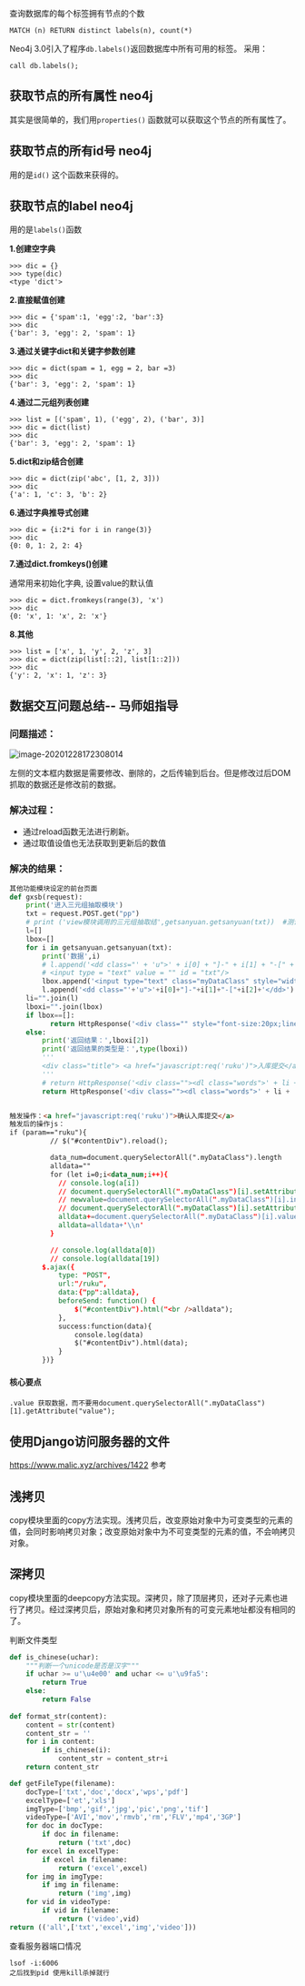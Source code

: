 查询数据库的每个标签拥有节点的个数

```CQL
MATCH (n) RETURN distinct labels(n), count(*)
```

Neo4j 3.0引入了程序`db.labels()`返回数据库中所有可用的标签。 采用：

```CQL
call db.labels();
```



## 获取节点的所有属性 neo4j

其实是很简单的，我们用`properties()` 函数就可以获取这个节点的所有属性了。

## 获取节点的所有id号 neo4j

用的是`id()` 这个函数来获得的。

## 获取节点的label neo4j

用的是`labels()`函数



**1.创建空字典**

```
>>> dic = {}
>>> type(dic)
<type 'dict'>
```

**2.直接赋值创建**

```
>>> dic = {'spam':1, 'egg':2, 'bar':3}
>>> dic
{'bar': 3, 'egg': 2, 'spam': 1}
```

**3.通过关键字dict和关键字参数创建**

```
>>> dic = dict(spam = 1, egg = 2, bar =3)
>>> dic
{'bar': 3, 'egg': 2, 'spam': 1}
```

**4.通过二元组列表创建**

```
>>> list = [('spam', 1), ('egg', 2), ('bar', 3)]
>>> dic = dict(list)
>>> dic
{'bar': 3, 'egg': 2, 'spam': 1}
```

**5.dict和zip结合创建**

```
>>> dic = dict(zip('abc', [1, 2, 3]))
>>> dic
{'a': 1, 'c': 3, 'b': 2}
```

**6.通过字典推导式创建**

```
>>> dic = {i:2*i for i in range(3)}
>>> dic
{0: 0, 1: 2, 2: 4}
```

**7.通过dict.fromkeys()创建**

通常用来初始化字典, 设置value的默认值

```
>>> dic = dict.fromkeys(range(3), 'x')
>>> dic
{0: 'x', 1: 'x', 2: 'x'}
```

**8.其他**

```
>>> list = ['x', 1, 'y', 2, 'z', 3]
>>> dic = dict(zip(list[::2], list[1::2]))
>>> dic
{'y': 2, 'x': 1, 'z': 3}
```



## 数据交互问题总结-- 马师姐指导

### 问题描述：

![image-20201228172308014](https://raw.githubusercontent.com/hodge-ge/imgbed/main/20201228172310.png)

左侧的文本框内数据是需要修改、删除的，之后传输到后台。但是修改过后DOM抓取的数据还是修改前的数据。

### 解决过程：

- 通过reload函数无法进行刷新。
- 通过取值设值也无法获取到更新后的数值

### 解决的结果：

```python
其他功能模块设定的前台页面
def gxsb(request):
    print('进入三元组抽取模块')
    txt = request.POST.get("pp")
    # print ('view模块调用的三元组抽取结',getsanyuan.getsanyuan(txt))  #测试结果可以去除
    l=[]
    lbox=[]
    for i in getsanyuan.getsanyuan(txt):
        print('数据',i)
        # l.append('<dd class="' + 'u">' + i[0] + "]-" + i[1] + "-[" + i[2] + '</dd>')
        # <input type = "text" value = "" id = "txt"/>
        lbox.append('<input type="text" class="myDataClass" style="width:800px; height:20px;" value="'+i[0]+"]-"+i[1]+"-["+i[2]+"\"><br>")
        l.append('<dd class="'+'u">'+i[0]+"]-"+i[1]+"-["+i[2]+'</dd>')
    li="".join(l)
    lboxi="".join(lbox)
    if lbox==[]:
          return HttpResponse('<div class="" style="font-size:20px;line-height:50px">' + "未能发现三元组" + '</div>')
    else:
        print('返回结果：',lboxi[2])
        print('返回结果的类型是：',type(lboxi))
        '''
        <div class="title"> <a href="javascript:req('ruku')">入库提交</a></div>
        '''
        # return HttpResponse('<div class=""><dl class="words">' + li + '</div>'+lboxi+'<div class="title"> <a href="javascript:req(\'ruku\')">入库提交</a></div>')
        return HttpResponse('<div class=""><dl class="words">' + li + '</div>' + lboxi + '<button onclick="myFunction()">入库</button>')

```



```html

触发操作：<a href="javascript:req('ruku')">确认入库提交</a>
触发后的操作js：
if (param=="ruku"){
  		  // $("#contentDiv").reload();

  		  data_num=document.querySelectorAll(".myDataClass").length
          alldata=""
          for (let i=0;i<data_num;i++){
            // console.log(a[i])
            // document.querySelectorAll(".myDataClass")[i].setAttribute("value",)
            // newvalue=document.querySelectorAll(".myDataClass")[i].innerHTML();
            // document.querySelectorAll(".myDataClass")[i].setAttribute("value",newvalue);
            alldata+=document.querySelectorAll(".myDataClass")[i].value;
            alldata=alldata+'\\n'
          }

          // console.log(alldata[0])
          // console.log(alldata[19])
		$.ajax({
  			type: "POST",
  			url:"/ruku",
  			data:{"pp":alldata},
  			beforeSend: function() {
        		$("#contentDiv").html("<br />alldata");
    		},
  			success:function(data){
                console.log(data)
  				$("#contentDiv").html(data);
  			}
  		})}

```

#### 核心要点

```
.value 获取数据，而不要用document.querySelectorAll(".myDataClass")[1].getAttribute("value");
```



## 使用Django访问服务器的文件

https://www.malic.xyz/archives/1422 参考



## 浅拷贝

copy模块里面的copy方法实现。浅拷贝后，改变原始对象中为可变类型的元素的值，会同时影响拷贝对象；改变原始对象中为不可变类型的元素的值，不会响拷贝对象。

## 深拷贝

copy模块里面的deepcopy方法实现。深拷贝，除了顶层拷贝，还对子元素也进行了拷贝。经过深拷贝后，原始对象和拷贝对象所有的可变元素地址都没有相同的了。



判断文件类型



```python
def is_chinese(uchar):
    """判断一个unicode是否是汉字"""
    if uchar >= u'\u4e00' and uchar <= u'\u9fa5':
        return True
    else:
        return False
    
def format_str(content):
    content = str(content)
    content_str = ''
    for i in content:
        if is_chinese(i):
            content_str = content_str+i
    return content_str

def getFileType(filename):
    docType=['txt','doc','docx','wps','pdf']
    excelType=['et','xls']
    imgType=['bmp','gif','jpg','pic','png','tif']
    videoType=['AVI','mov','rmvb','rm','FLV','mp4','3GP']
    for doc in docType:
        if doc in filename:
            return ('txt',doc)
    for excel in excelType:
        if excel in filename:
            return ('excel',excel)
    for img in imgType:
        if img in filename:
            return ('img',img)
    for vid in videoType:
        if vid in filename:
            return ('video',vid)
return (('all',['txt','excel','img','video']))
```

查看服务器端口情况

```
lsof -i:6006
之后找到pid 使用kill杀掉就行
```

